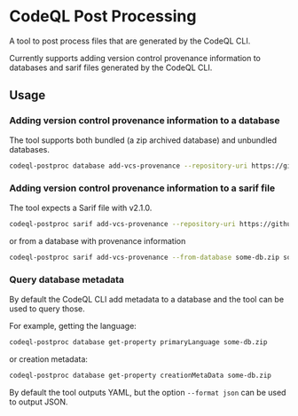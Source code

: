 # CodeQL Post Processing

A tool to post process files that are generated by the CodeQL CLI.

Currently supports adding version control provenance information to databases and sarif files generated by the CodeQL CLI.

## Usage

### Adding version control provenance information to a database

The tool supports both bundled (a zip archived database) and unbundled databases.

```bash
codeql-postproc database add-vcs-provenance --repository-uri https://github.com/rvermeulen/codeql-postproc --revision-id 0b3ee0ba4e2972da7b8f95e53cf1abe2e5d0b35c --branch main some-db.zip
```

### Adding version control provenance information to a sarif file

The tool expects a Sarif file with v2.1.0.

```bash
codeql-postproc sarif add-vcs-provenance --repository-uri https://github.com/rvermeulen/codeql-postproc --revision-id 0b3ee0ba4e2972da7b8f95e53cf1abe2e5d0b35c --branch main some-sarif.sarif
```

or from a database with provenance information

```bash
codeql-postproc sarif add-vcs-provenance --from-database some-db.zip some-sarif.sarif
```

### Query database metadata

By default the CodeQL CLI add metadata to a database and the tool can be used to query those.

For example, getting the language:

```bash
codeql-postproc database get-property primaryLanguage some-db.zip
```

or creation metadata:

```bash
codeql-postproc database get-property creationMetaData some-db.zip
```

By default the tool outputs YAML, but the option `--format json` can be used to output JSON.